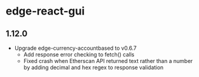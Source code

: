 # edge-react-gui

## 1.12.0

- Upgrade edge-currency-accountbased to v0.6.7
  - Add response error checking to fetch() calls
  - Fixed crash when Etherscan API returned text rather than a number by adding decimal and hex regex to response validation
